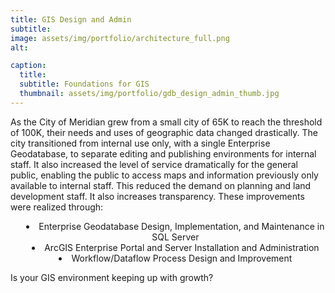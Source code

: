 ```yaml
---
title: GIS Design and Admin
subtitle: 
image: assets/img/portfolio/architecture_full.png
alt: 

caption:
  title: 
  subtitle: Foundations for GIS
  thumbnail: assets/img/portfolio/gdb_design_admin_thumb.jpg
---
```

As the City of Meridian grew from a small city of 65K to reach the threshold of 100K, their needs and uses of geographic data changed drastically. The city transitioned from internal use only,  with a single Enterprise Geodatabase, to separate editing and publishing environments for internal staff.  It also increased the level of service dramatically for the general public, enabling the public to access maps and information previously only available to internal staff. This reduced the demand on planning and land development staff. It also increases transparency. These improvements were realized through:  
<ul style="text-align: center; list-style-position: inside;">
  <li>Enterprise Geodatabase Design, Implementation, and Maintenance in SQL Server</li>
  <li>ArcGIS Enterprise Portal and Server Installation and Administration</li>
  <li>Workflow/Dataflow Process Design and Improvement</li>
</ul> 

Is your GIS environment keeping up with growth?

